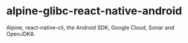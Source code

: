 # alpine-glibc-react-native-android
Alpine, react-native-cli, the Android SDK, Google Cloud, Sonar and OpenJDK8.
